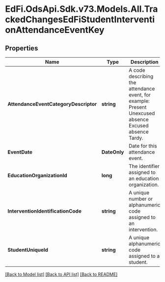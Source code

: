 # EdFi.OdsApi.Sdk.v73.Models.All.TrackedChangesEdFiStudentInterventionAttendanceEventKey

## Properties

Name | Type | Description | Notes
------------ | ------------- | ------------- | -------------
**AttendanceEventCategoryDescriptor** | **string** | A code describing the attendance event, for example:         Present         Unexcused absence         Excused absence         Tardy. | [optional] 
**EventDate** | **DateOnly** | Date for this attendance event. | [optional] 
**EducationOrganizationId** | **long** | The identifier assigned to an education organization. | [optional] 
**InterventionIdentificationCode** | **string** | A unique number or alphanumeric code assigned to an intervention. | [optional] 
**StudentUniqueId** | **string** | A unique alphanumeric code assigned to a student. | [optional] 

[[Back to Model list]](../../README.md#documentation-for-models) [[Back to API list]](../../README.md#documentation-for-api-endpoints) [[Back to README]](../../README.md)

